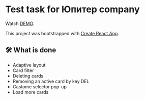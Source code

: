 # Test task for Юпитер company

Watch [DEMO](https://voloshin-sergei.github.io/jupiter_test).

This project was bootstrapped with [Create React App](https://github.com/facebook/create-react-app).

## 🛠 What is done

- Adaptive layout
- Card filter
- Deleting cards
- Removing an active card by key DEL
- Castome selector pop-up
- Load more cards
